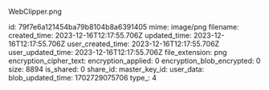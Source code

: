 WebClipper.png

id: 79f7e6a121454ba79b8104b8a6391405
mime: image/png
filename: 
created_time: 2023-12-16T12:17:55.706Z
updated_time: 2023-12-16T12:17:55.706Z
user_created_time: 2023-12-16T12:17:55.706Z
user_updated_time: 2023-12-16T12:17:55.706Z
file_extension: png
encryption_cipher_text: 
encryption_applied: 0
encryption_blob_encrypted: 0
size: 8894
is_shared: 0
share_id: 
master_key_id: 
user_data: 
blob_updated_time: 1702729075706
type_: 4